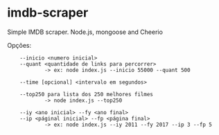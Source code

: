# imdb-scraper
Simple IMDB scraper. Node.js, mongoose and Cheerio

Opções:

        --inicio <numero inicial>
        --quant <quantidade de links para percorrer>
                -> ex: node index.js --inicio 55000 --quant 500

        --time [opcional] <intervalo em segundos>

        --top250 para lista dos 250 melhores filmes
                -> node index.js --top250

        --iy <ano inicial> --fy <ano final>
        --ip <páginal inicial> --fp <página final>
                -> ex: node index.js --iy 2011 --fy 2017 --ip 3 --fp 5
